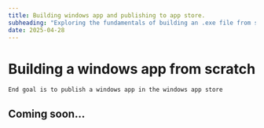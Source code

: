 ```yaml
---
title: Building windows app and publishing to app store.
subheading: "Exploring the fundamentals of building an .exe file from scratch, including C++ compilation, object files, linking, DLLs, and more."
date: 2025-04-28
---
```


# Building a windows app from scratch

```
End goal is to publish a windows app in the windows app store
```

## Coming soon...



